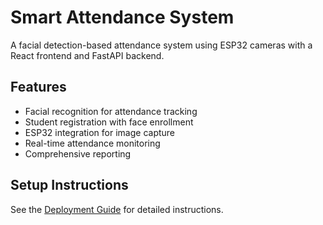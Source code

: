 # Smart Attendance System

A facial detection-based attendance system using ESP32 cameras with a React frontend and FastAPI backend.

## Features

- Facial recognition for attendance tracking
- Student registration with face enrollment
- ESP32 integration for image capture
- Real-time attendance monitoring
- Comprehensive reporting

## Setup Instructions

See the [Deployment Guide](DEPLOYMENT.md) for detailed instructions.
